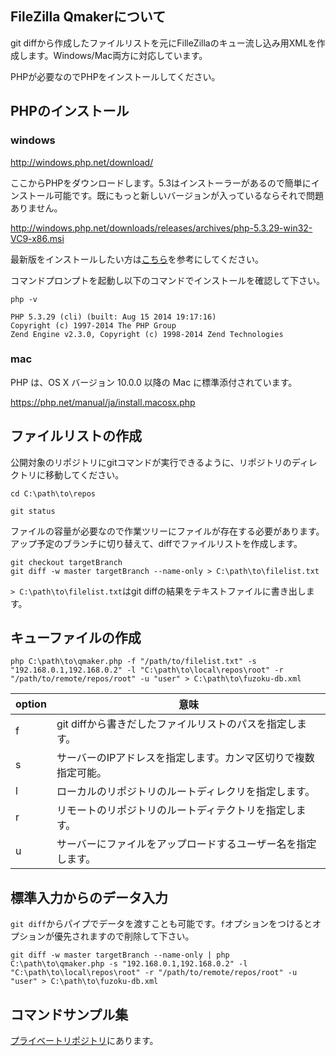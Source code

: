 ## FileZilla Qmakerについて

git diffから作成したファイルリストを元にFilleZillaのキュー流し込み用XMLを作成します。Windows/Mac両方に対応しています。

PHPが必要なのでPHPをインストールしてください。

## PHPのインストール

### windows

http://windows.php.net/download/

ここからPHPをダウンロードします。5.3はインストーラーがあるので簡単にインストール可能です。既にもっと新しいバージョンが入っているならそれで問題ありません。

http://windows.php.net/downloads/releases/archives/php-5.3.29-win32-VC9-x86.msi

最新版をインストールしたい方は[こちら](http://php.net/manual/ja/install.windows.php)を参考にしてください。

コマンドプロンプトを起動し以下のコマンドでインストールを確認して下さい。

```
php -v

PHP 5.3.29 (cli) (built: Aug 15 2014 19:17:16)
Copyright (c) 1997-2014 The PHP Group
Zend Engine v2.3.0, Copyright (c) 1998-2014 Zend Technologies
```

### mac

PHP は、OS X バージョン 10.0.0 以降の Mac に標準添付されています。

https://php.net/manual/ja/install.macosx.php




## ファイルリストの作成

公開対象のリポジトリにgitコマンドが実行できるように、リポジトリのディレクトリに移動してください。

```
cd C:\path\to\repos

git status
```

ファイルの容量が必要なので作業ツリーにファイルが存在する必要があります。アップ予定のブランチに切り替えて、diffでファイルリストを作成します。

```
git checkout targetBranch
git diff -w master targetBranch --name-only > C:\path\to\filelist.txt
```

`> C:\path\to\filelist.txt`はgit diffの結果をテキストファイルに書き出します。

## キューファイルの作成

```
php C:\path\to\qmaker.php -f "/path/to/filelist.txt" -s "192.168.0.1,192.168.0.2" -l "C:\path\to\local\repos\root" -r "/path/to/remote/repos/root" -u "user" > C:\path\to\fuzoku-db.xml
```


option | 意味
--- | ---
f | git diffから書きだしたファイルリストのパスを指定します。
s | サーバーのIPアドレスを指定します。カンマ区切りで複数指定可能。
l | ローカルのリポジトリのルートディレクリを指定します。
r | リモートのリポジトリのルートディテクトリを指定します。
u | サーバーにファイルをアップロードするユーザー名を指定します。

## 標準入力からのデータ入力

`git diff`からパイプでデータを渡すことも可能です。`f`オプションをつけるとオプションが優先されますので削除して下さい。

```
git diff -w master targetBranch --name-only | php C:\path\to\qmaker.php -s "192.168.0.1,192.168.0.2" -l "C:\path\to\local\repos\root" -r "/path/to/remote/repos/root" -u "user" > C:\path\to\fuzoku-db.xml
```

## コマンドサンプル集

[プライベートリポジトリ](https://github.com/SunriseDigital/sunrise/wiki/filezila-qmaker%E3%82%B3%E3%83%9E%E3%83%B3%E3%83%89%E3%82%B5%E3%83%B3%E3%83%97%E3%83%AB)にあります。
